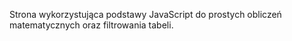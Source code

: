 Strona wykorzystująca podstawy JavaScript do prostych obliczeń matematycznych oraz filtrowania tabeli.
